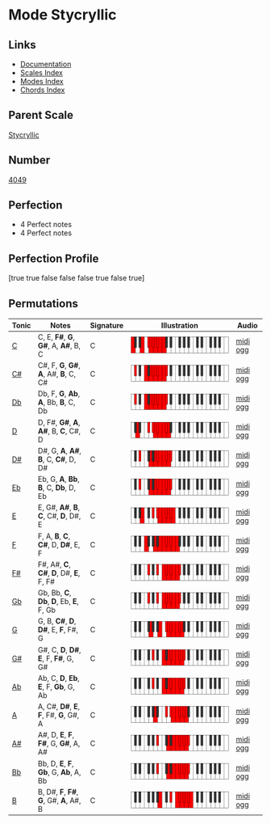 # Mode Stycryllic

## Links

- [Documentation](index.md)
- [Scales Index](Scales.md)
- [Modes Index](Modes.md)
- [Chords Index](Chords.md)

## Parent Scale

[Stycryllic](ScaleStycryllic.md)

## Number

[4049](https://ianring.com/musictheory/scales/4049)

## Perfection

- 4 Perfect notes
- 4 Perfect notes

## Perfection Profile

[true true false false false true false true]

## Permutations

| Tonic | Notes | Signature | Illustration | Audio |
|-------|-------|-----------|--------------|-------|
| [C](ModeCNaturalStycryllic.md) | C, E, **F#**, **G**, **G#**, A, **A#**, B, C | C | ![CNaturalStycryllic](ModeCNaturalStycryllic.png) | [midi](ModeCNaturalStycryllic.mid) [ogg](ModeCNaturalStycryllic.ogg) |
| [C#](ModeCSharpStycryllic.md) | C#, F, **G**, **G#**, **A**, A#, **B**, C, C# | C | ![CSharpStycryllic](ModeCSharpStycryllic.png) | [midi](ModeCSharpStycryllic.mid) [ogg](ModeCSharpStycryllic.ogg) |
| [Db](ModeDFlatStycryllic.md) | Db, F, **G**, **Ab**, **A**, Bb, **B**, C, Db | C | ![DFlatStycryllic](ModeDFlatStycryllic.png) | [midi](ModeDFlatStycryllic.mid) [ogg](ModeDFlatStycryllic.ogg) |
| [D](ModeDNaturalStycryllic.md) | D, F#, **G#**, **A**, **A#**, B, **C**, C#, D | C | ![DNaturalStycryllic](ModeDNaturalStycryllic.png) | [midi](ModeDNaturalStycryllic.mid) [ogg](ModeDNaturalStycryllic.ogg) |
| [D#](ModeDSharpStycryllic.md) | D#, G, **A**, **A#**, **B**, C, **C#**, D, D# | C | ![DSharpStycryllic](ModeDSharpStycryllic.png) | [midi](ModeDSharpStycryllic.mid) [ogg](ModeDSharpStycryllic.ogg) |
| [Eb](ModeEFlatStycryllic.md) | Eb, G, **A**, **Bb**, **B**, C, **Db**, D, Eb | C | ![EFlatStycryllic](ModeEFlatStycryllic.png) | [midi](ModeEFlatStycryllic.mid) [ogg](ModeEFlatStycryllic.ogg) |
| [E](ModeENaturalStycryllic.md) | E, G#, **A#**, **B**, **C**, C#, **D**, D#, E | C | ![ENaturalStycryllic](ModeENaturalStycryllic.png) | [midi](ModeENaturalStycryllic.mid) [ogg](ModeENaturalStycryllic.ogg) |
| [F](ModeFNaturalStycryllic.md) | F, A, **B**, **C**, **C#**, D, **D#**, E, F | C | ![FNaturalStycryllic](ModeFNaturalStycryllic.png) | [midi](ModeFNaturalStycryllic.mid) [ogg](ModeFNaturalStycryllic.ogg) |
| [F#](ModeFSharpStycryllic.md) | F#, A#, **C**, **C#**, **D**, D#, **E**, F, F# | C | ![FSharpStycryllic](ModeFSharpStycryllic.png) | [midi](ModeFSharpStycryllic.mid) [ogg](ModeFSharpStycryllic.ogg) |
| [Gb](ModeGFlatStycryllic.md) | Gb, Bb, **C**, **Db**, **D**, Eb, **E**, F, Gb | C | ![GFlatStycryllic](ModeGFlatStycryllic.png) | [midi](ModeGFlatStycryllic.mid) [ogg](ModeGFlatStycryllic.ogg) |
| [G](ModeGNaturalStycryllic.md) | G, B, **C#**, **D**, **D#**, E, **F**, F#, G | C | ![GNaturalStycryllic](ModeGNaturalStycryllic.png) | [midi](ModeGNaturalStycryllic.mid) [ogg](ModeGNaturalStycryllic.ogg) |
| [G#](ModeGSharpStycryllic.md) | G#, C, **D**, **D#**, **E**, F, **F#**, G, G# | C | ![GSharpStycryllic](ModeGSharpStycryllic.png) | [midi](ModeGSharpStycryllic.mid) [ogg](ModeGSharpStycryllic.ogg) |
| [Ab](ModeAFlatStycryllic.md) | Ab, C, **D**, **Eb**, **E**, F, **Gb**, G, Ab | C | ![AFlatStycryllic](ModeAFlatStycryllic.png) | [midi](ModeAFlatStycryllic.mid) [ogg](ModeAFlatStycryllic.ogg) |
| [A](ModeANaturalStycryllic.md) | A, C#, **D#**, **E**, **F**, F#, **G**, G#, A | C | ![ANaturalStycryllic](ModeANaturalStycryllic.png) | [midi](ModeANaturalStycryllic.mid) [ogg](ModeANaturalStycryllic.ogg) |
| [A#](ModeASharpStycryllic.md) | A#, D, **E**, **F**, **F#**, G, **G#**, A, A# | C | ![ASharpStycryllic](ModeASharpStycryllic.png) | [midi](ModeASharpStycryllic.mid) [ogg](ModeASharpStycryllic.ogg) |
| [Bb](ModeBFlatStycryllic.md) | Bb, D, **E**, **F**, **Gb**, G, **Ab**, A, Bb | C | ![BFlatStycryllic](ModeBFlatStycryllic.png) | [midi](ModeBFlatStycryllic.mid) [ogg](ModeBFlatStycryllic.ogg) |
| [B](ModeBNaturalStycryllic.md) | B, D#, **F**, **F#**, **G**, G#, **A**, A#, B | C | ![BNaturalStycryllic](ModeBNaturalStycryllic.png) | [midi](ModeBNaturalStycryllic.mid) [ogg](ModeBNaturalStycryllic.ogg) |
